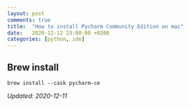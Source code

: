 ```yaml
---
layout: post
comments: true
title:  "How to install Pycharm Community Edition on mac"
date:   2020-12-12 23:00:00 +0200
categories: [python, ide]
---
```


## Brew install

``` shell
brew install --cask pycharm-ce
```

_Updated: 2020-12-11_

